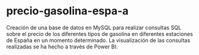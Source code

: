 # precio-gasolina-espa-a
Creación de una base de datos en MySQL para realizar consultas SQL sobre el precio de los diferentes tipos de gasolina en diferentes estaciones de España en un momento determinado. La visualización de las consultas realizadas se ha hecho a través de Power BI.
